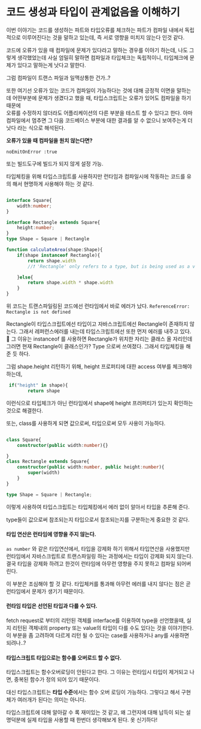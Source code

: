 # 코드 생성과 타입이 관계없음을 이해하기

이번 이야기는 코드를 생성하는 파트와 타입오류를 체크하는 파트가 컴파일 내에서 독립적으로 이루어진다는 것을 말하고 있는데, 즉 서로 영향을 미치지 않는다 인것 같다. 

코드에 오류가 있을 때 컴파일에 문제가 있다라고 말하는 경우를 이야기 하는데, 나도 그렇게 생각했었는데 사실 엄밀히 말하면 컴파일과 타입체크는 독립적이니, 타입체크에 문제가 있다고 
말하는게 낫다고 말한다.   
 
그럼 컴파일이 트랜스 파일과 일맥상통한 건가..?  
 
또한 여기선 오류가 있는 코드가 컴파일이 가능하다는 것에 대해 긍정적 이면을 말하는데 어떤부분에 문제가 생겼다고 했을 때, 타입스크립트는 오류가 있어도 컴파일을 하기 때문에  
오류를 수정하지 않더라도 어플리케이션의 다른 부분을 테스트 할 수 있다고 한다. 아마 컴파일에서 멈추면 그 다음 코드베이스 부분에 대한 결과를 알 수 없으니 보여주는게 더 낫다 라는 식으로 해석된다. 

**오류가 있을 때 컴파일을 원치 않는다면?**

`noEmitOnError :true` 

또는 빌드도구에 빌드가 되지 않게 설정 가능.


타입체킹을 위해 타입스크립트를 사용하지만 런타임과 컴파일시에 작동하는 코드를 유의 해서 현명하게 사용해야 하는 것 같다. 


```typescript

interface Square{
    width:number;
}

interface Rectangle extends Square{
    height:number;
}
type Shape = Square | Rectangle

function calculateArea(shape:Shape){
    if(shape instanceof Rectangle){
        return shape.width
        //❗️ 'Rectangle' only refers to a type, but is being used as a value here

    }else{
        return shape.width * shape.width
    }
}

```

위 코드는 트랜스파일링된 코드에선 런타임에서 바로 에러가 났다. 
`ReferenceError: Rectangle is not defined`

Rectangle이 타입스크립트에선 타입이고 자바스크립트에선 Rectangle이 존재하지 않는다. 그래서 레퍼런스에러를 내는데 타입스크립트에선 또한 먼저 에러를 내주고 있다. 🤔 
그 이유는 instanceof 를 사용하면 Rectangle가 위치한 자리는 클래스 올 자리인데 그러면 현재 Rectangle이 클래스인가? Type 으로써 쓰여졌다. 그래서 타입체킹을 해준 듯 하다. 

그럼 shape.height 리턴하기 위해, height 프로퍼티에 대한 access 여부를 체크해야 하는데, 
```typescript
 if("height" in shape){
        return shape
```
이런식으로 타입체크가 아닌 런타임에서 shape에 height 프러퍼티가 있는지 확인하는 것으로 해결한다.

또는, class를 사용하게 되면 값으로써, 타입으로써 모두 사용이 가능하다. 


```typescript

class Square{
    constructor(public width:number){}

}
class Rectangle extends Square{
    constructor(public width:number, public height:number){
        super(width)
    }
}

type Shape = Square | Rectangle;

```

이렇게 사용하여 타입스크립트는 타입체킹에서 에러 없이 알아서 타입을 추론해 준다.

type들이 값으로써 참조되는지 타입으로서 참조되는지를 구분하는게 중요한 것 같다. 

#### 타입 연산은 런타임에 영향을 주지 않는다.

`as number` 와 같은 타입연산에서, 타입을 강제화 하기 위해서 타입연산을 사용했지만 런타임에서 자바스크립트로 트랜스파일링 하는 과정에서는 타입이 강제화 되지 않는다. 결국 타입을 강제화 하려고 한것이 런타임에 아무런 영향을 주지 못하고 컴파일 되어버린다. 

이 부분은 조심해야 할 것 같다. 타입체커를 통과해 아무런 에러를 내지 않다는 점은 곧 런타임에서 문제가 생기기 때문이다. 

#### 런타임 타입은 선언된 타입과 다를 수 있다. 
fetch request로 부터의 리턴된 객체를 interface를 이용하여 
type을 선언했을때, 실지 리턴된 객체내의 property 또는 value의 타입이 다를 수도 있다는 것을 이야기한다. 
이 부분을 좀 고려하여 다르게 리턴 될 수 있다는 case를 사용하거나 any를 사용하면 되려나..?

#### 타입스크립트 타입으로는 함수를 오버로드 할 수 없다. 
타입스크립트는 함수오버로딩이 안된다고 한다. 
그 이유는 런타임시 타입이 제거되고 나면, 중복된 함수가 정의 되어 있기 때문이다. 

대신 타입스크립트는 **타입 수준**에서는 함수 오버 로딩이 가능하다. 그렇다고 해서 구현체가 여러개가 된다는 의미는 아니다. 
 







타입스크립트에 대해 알아갈 수 록 재미있는 것 같고, 왜 그런지에 대해 납득이 되는 설명덕분에 실제 타입을 사용할 때 한번더 생각해보게 된다. 옷 신기하다!  